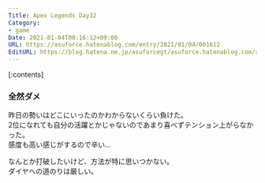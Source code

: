 ```yaml
---
Title: Apex Legends Day32
Category:
- game
Date: 2021-01-04T00:16:12+09:00
URL: https://asuforce.hatenablog.com/entry/2021/01/04/001612
EditURL: https://blog.hatena.ne.jp/asuforcegt/asuforce.hatenablog.com/atom/entry/26006613673845965
---
```


[:contents]

### 全然ダメ

昨日の勢いはどこにいったのかわからないくらい負けた。  
2位になれても自分の活躍とかじゃないのであまり喜べずテンション上がらなかった。  
感度も高い感じがするので辛い...

なんとか打破したいけど、方法が特に思いつかない。  
ダイヤへの道のりは厳しい。

